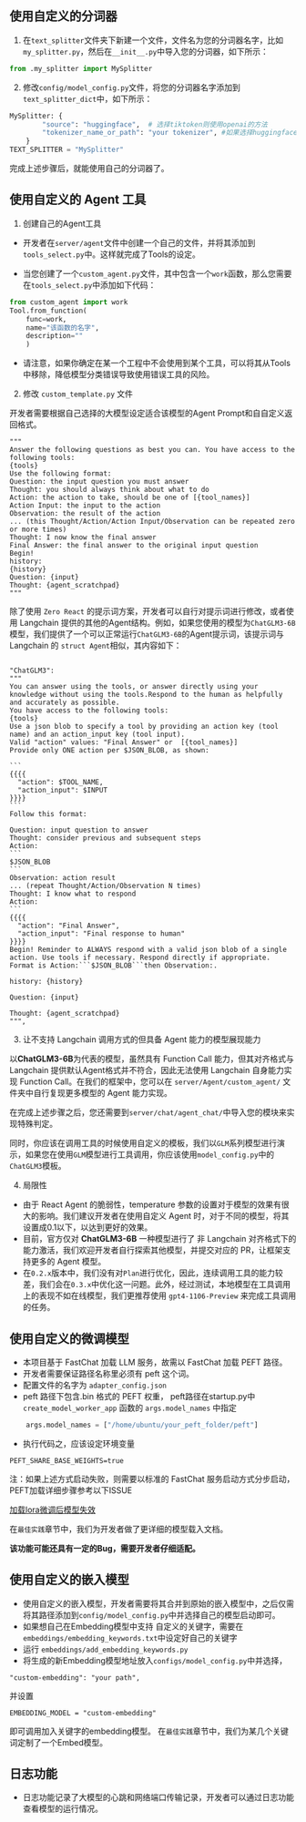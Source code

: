## 使用自定义的分词器
1. 在```text_splitter```文件夹下新建一个文件，文件名为您的分词器名字，比如`my_splitter.py`，然后在`__init__.py`中导入您的分词器，如下所示：
```python
from .my_splitter import MySplitter
```

2. 修改```config/model_config.py```文件，将您的分词器名字添加到```text_splitter_dict```中，如下所示：
```python
MySplitter: {
        "source": "huggingface",  # 选择tiktoken则使用openai的方法
        "tokenizer_name_or_path": "your tokenizer", #如果选择huggingface则使用huggingface的方法，部分tokenizer需要从Huggingface下载
    }
TEXT_SPLITTER = "MySplitter"
```

完成上述步骤后，就能使用自己的分词器了。

## 使用自定义的 Agent 工具

1. 创建自己的Agent工具

+ 开发者在```server/agent```文件中创建一个自己的文件，并将其添加到```tools_select.py```中。这样就完成了Tools的设定。

+ 当您创建了一个```custom_agent.py```文件，其中包含一个```work```函数，那么您需要在```tools_select.py```中添加如下代码：
```python
from custom_agent import work
Tool.from_function(
    func=work,
    name="该函数的名字",
    description=""
    )
```
+ 请注意，如果你确定在某一个工程中不会使用到某个工具，可以将其从Tools中移除，降低模型分类错误导致使用错误工具的风险。

2. 修改 ```custom_template.py``` 文件

开发者需要根据自己选择的大模型设定适合该模型的Agent Prompt和自自定义返回格式。
````
"""
Answer the following questions as best you can. You have access to the following tools:
{tools}
Use the following format:
Question: the input question you must answer
Thought: you should always think about what to do
Action: the action to take, should be one of [{tool_names}]
Action Input: the input to the action
Observation: the result of the action
... (this Thought/Action/Action Input/Observation can be repeated zero or more times)
Thought: I now know the final answer
Final Answer: the final answer to the original input question
Begin!
history:
{history}
Question: {input}
Thought: {agent_scratchpad}
"""
````
除了使用 `Zero React` 的提示词方案，开发者可以自行对提示词进行修改，或者使用 Langchain 提供的其他的Agent结构。例如，如果您使用的模型为`ChatGLM3-6B`模型，我们提供了一个可以正常运行`ChatGLM3-6B`的Agent提示词，该提示词与 Langchain 的 `struct Agent`相似，其内容如下：
````

"ChatGLM3":
"""
You can answer using the tools, or answer directly using your knowledge without using the tools.Respond to the human as helpfully and accurately as possible.
You have access to the following tools:
{tools}
Use a json blob to specify a tool by providing an action key (tool name) and an action_input key (tool input).
Valid "action" values: "Final Answer" or  [{tool_names}]
Provide only ONE action per $JSON_BLOB, as shown:

```
{{{{
  "action": $TOOL_NAME,
  "action_input": $INPUT
}}}}
```
Follow this format:

Question: input question to answer
Thought: consider previous and subsequent steps
Action:
```
$JSON_BLOB
```
Observation: action result
... (repeat Thought/Action/Observation N times)
Thought: I know what to respond
Action:
```
{{{{
  "action": "Final Answer",
  "action_input": "Final response to human"
}}}}
Begin! Reminder to ALWAYS respond with a valid json blob of a single action. Use tools if necessary. Respond directly if appropriate. Format is Action:```$JSON_BLOB```then Observation:.

history: {history}

Question: {input}

Thought: {agent_scratchpad}
""",
````

3. 让不支持 Langchain 调用方式的但具备 Agent 能力的模型展现能力

以**ChatGLM3-6B**为代表的模型，虽然具有 Function Call 能力，但其对齐格式与 Langchain 提供默认Agent格式并不符合，因此无法使用 Langchain 自身能力实现 Function Call。在我们的框架中，您可以在 ```server/Agent/custom_agent/``` 文件夹中自行复现更多模型的 Agent 能力实现。

在完成上述步骤之后，您还需要到```server/chat/agent_chat/```中导入您的模块来实现特殊判定。

同时，你应该在调用工具的时候使用自定义的模板，我们以`GLM`系列模型进行演示，如果您在使用`GLM`模型进行工具调用，你应该使用`model_config.py`中的`ChatGLM3`模板。

4. 局限性

- 由于 React Agent 的脆弱性，temperature 参数的设置对于模型的效果有很大的影响。我们建议开发者在使用自定义 Agent 时，对于不同的模型，将其设置成0.1以下，以达到更好的效果。
- 目前，官方仅对 **ChatGLM3-6B** 一种模型进行了 非 Langchain 对齐格式下的能力激活，我们欢迎开发者自行探索其他模型，并提交对应的 PR，让框架支持更多的 Agent 模型。
- 在`0.2.x`版本中，我们没有对`Plan`进行优化，因此，连续调用工具的能力较差，我们会在`0.3.x`中优化这一问题。此外，经过测试，本地模型在工具调用上的表现不如在线模型，我们更推荐使用 `gpt4-1106-Preview` 来完成工具调用的任务。

## 使用自定义的微调模型

- 本项目基于 FastChat 加载 LLM 服务，故需以 FastChat 加载 PEFT 路径。
- 开发者需要保证路径名称里必须有 peft 这个词。
- 配置文件的名字为 ```adapter_config.json```
- peft 路径下包含.bin 格式的 PEFT 权重， peft路径在startup.py中 ```create_model_worker_app``` 函数的 ```args.model_names``` 中指定
```python
    args.model_names = ["/home/ubuntu/your_peft_folder/peft"]

```
- 执行代码之，应该设定环境变量
```
PEFT_SHARE_BASE_WEIGHTS=true 
```

注：如果上述方式启动失败，则需要以标准的 FastChat 服务启动方式分步启动，PEFT加载详细步骤参考以下ISSUE

[加载lora微调后模型失效](https://github.com/chatchat-space/Langchain-Chatchat/issues/1130#issuecomment-1685291822)

在```最佳实践```章节中，我们为开发者做了更详细的模型载入文档。

__该功能可能还具有一定的Bug，需要开发者仔细适配。__


## 使用自定义的嵌入模型

- 使用自定义的嵌入模型，开发者需要将其合并到原始的嵌入模型中，之后仅需将其路径添加到```config/model_config.py```中并选择自己的模型启动即可。
- 如果想自己在Embedding模型中支持 自定义的关键字，需要在 ```embeddings/embedding_keywords.txt```中设定好自己的关键字
- 运行 ```embeddings/add_embedding_keywords.py```
- 将生成的新Embedding模型地址放入```configs/model_config.py```中并选择，
```
"custom-embedding": "your path",
```
并设置
```
EMBEDDING_MODEL = "custom-embedding"  
```
即可调用加入关键字的embedding模型。
在```最佳实践```章节中，我们为某几个关键词定制了一个Embed模型。

## 日志功能

- 日志功能记录了大模型的心跳和网络端口传输记录，开发者可以通过日志功能查看模型的运行情况。